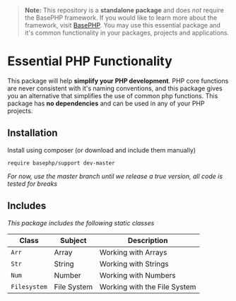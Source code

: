 > **Note:** This repository is a **standalone package** and does *not* require the BasePHP framework. If you would like to learn more about the framework, visit [BasePHP](https://github.com/basephp/framework). You may use this essential package and it's common functionality in your packages, projects and applications.

# Essential PHP Functionality

This package will help **simplify your PHP development**. PHP core functions are never consistent with it's naming conventions, and this package gives you an alternative that simplifies the use of common php functions. This package has **no dependencies** and can be used in any of your PHP projects.

## Installation

Install using composer (or download and include them manually)

```
require basephp/support dev-master
```
*For now, use the master branch until we release a true version, all code is tested for breaks*

## Includes

*This package includes the following static classes*

|Class            |Subject             |Description                    |
|---              |---                 |---                            |
|`Arr`            | Array              | Working with Arrays           |
|`Str`            | String             | Working with Strings          |
|`Num`            | Number             | Working with Numbers          |
|`Filesystem`     | File System        | Working with the File System  |
